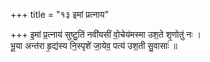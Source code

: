 +++
title = "१३ इमां प्रत्नाय"

+++
इ॒मां प्र॒त्नाय॑ सुष्टु॒तिं नवी॑यसीं वो॒चेय॑मस्मा उश॒ते शृ॒णोतु॑ नः ।  
भू॒या अन्त॑रा हृ॒द्य॑स्य नि॒स्पृशे॑ जा॒येव॒ पत्य॑ उश॒ती सु॒वासाः॑ ॥
